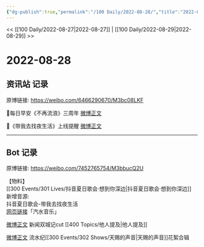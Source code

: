 ```yaml
---
{"dg-publish":true,"permalink":"/100 Daily/2022-08-28/","title":"2022-08-28","created":"2022-12-07T16:30:35.000+08:00","updated":"2023-01-09T17:24:39.016+08:00"}
---
```



<< [[100 Daily/2022-08-27\|2022-08-27]] | [[100 Daily/2022-08-29\|2022-08-29]] >>

# 2022-08-28

## 资讯站 记录

原博链接: https://weibo.com/6466290670/M3bc08LKF

🌟每日早安《不再流浪》三周年 [微博正文](https://weibo.com/detail/4807344436019630)

🌟《带我去找夜生活》上线提醒 [微博正文](https://weibo.com/detail/4807385279889602)

---
## Bot 记录

原博链接: https://weibo.com/7452765754/M3bbucQ2U

【物料】  
[[300 Events/301 Lives/抖音夏日歌会·想到你深边\|抖音夏日歌会·想到你深边]] 新增音源:  
抖音夏日歌会-带我去找夜生活  
[网页链接](https://weibo.cn/sinaurl?u=https%3A%2F%2Fqishui.douyin.com%2Fs%2FjWd1CSf%2F)「汽水音乐」

[微博正文](https://weibo.com/detail/4807410243602453) 新闻双城记cut [[400 Topics/他人提及\|他人提及]]

[微博正文](https://weibo.com/detail/4807558362044067) 流水纪[[300 Events/302 Shows/天赐的声音\|天赐的声音]]花絮合辑
